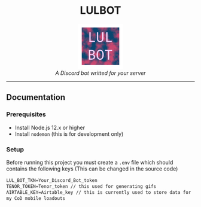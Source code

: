 <h1 align="center">LULBOT</h1>
<p align="center">
  <img src="assets/logo.png" alt="lul-bot-logo" width="120px" height="120px"/>
  <br>
  <i>A Discord bot writted for your server</i>
  <br>
</p>
<hr>

## Documentation


### Prerequisites
- Install Node.js 12.x or higher
- Install ```nodemon``` (this is for development only)

### Setup
Before running this project you must create a ```.env``` file which should contains the following keys (This can be changed in the source code)
<br>
```
LUL_BOT_TKN=Your_Discord_Bot_token
TENOR_TOKEN=Tenor_token // this used for generating gifs
AIRTABLE_KEY=Airtable_key // this is currently used to store data for my CoD mobile loadouts
```

